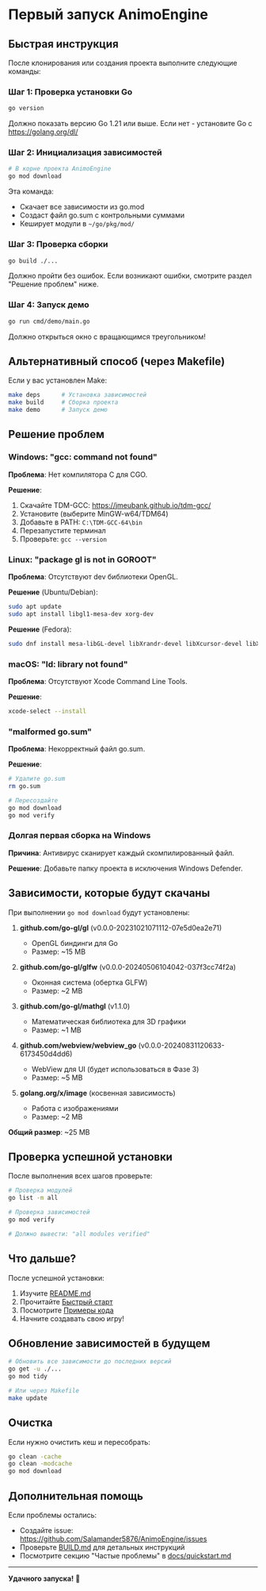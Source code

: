 # Первый запуск AnimoEngine

## Быстрая инструкция

После клонирования или создания проекта выполните следующие команды:

### Шаг 1: Проверка установки Go

```bash
go version
```

Должно показать версию Go 1.21 или выше. Если нет - установите Go с https://golang.org/dl/

### Шаг 2: Инициализация зависимостей

```bash
# В корне проекта AnimoEngine
go mod download
```

Эта команда:
- Скачает все зависимости из go.mod
- Создаст файл go.sum с контрольными суммами
- Кеширует модули в `~/go/pkg/mod/`

### Шаг 3: Проверка сборки

```bash
go build ./...
```

Должно пройти без ошибок. Если возникают ошибки, смотрите раздел "Решение проблем" ниже.

### Шаг 4: Запуск демо

```bash
go run cmd/demo/main.go
```

Должно открыться окно с вращающимся треугольником!

## Альтернативный способ (через Makefile)

Если у вас установлен Make:

```bash
make deps      # Установка зависимостей
make build     # Сборка проекта
make demo      # Запуск демо
```

## Решение проблем

### Windows: "gcc: command not found"

**Проблема**: Нет компилятора C для CGO.

**Решение**:
1. Скачайте TDM-GCC: https://jmeubank.github.io/tdm-gcc/
2. Установите (выберите MinGW-w64/TDM64)
3. Добавьте в PATH: `C:\TDM-GCC-64\bin`
4. Перезапустите терминал
5. Проверьте: `gcc --version`

### Linux: "package gl is not in GOROOT"

**Проблема**: Отсутствуют dev библиотеки OpenGL.

**Решение** (Ubuntu/Debian):
```bash
sudo apt update
sudo apt install libgl1-mesa-dev xorg-dev
```

**Решение** (Fedora):
```bash
sudo dnf install mesa-libGL-devel libXrandr-devel libXcursor-devel libXinerama-devel libXi-devel
```

### macOS: "ld: library not found"

**Проблема**: Отсутствуют Xcode Command Line Tools.

**Решение**:
```bash
xcode-select --install
```

### "malformed go.sum"

**Проблема**: Некорректный файл go.sum.

**Решение**:
```bash
# Удалите go.sum
rm go.sum

# Пересоздайте
go mod download
go mod verify
```

### Долгая первая сборка на Windows

**Причина**: Антивирус сканирует каждый скомпилированный файл.

**Решение**: Добавьте папку проекта в исключения Windows Defender.

## Зависимости, которые будут скачаны

При выполнении `go mod download` будут установлены:

1. **github.com/go-gl/gl** (v0.0.0-20231021071112-07e5d0ea2e71)
   - OpenGL биндинги для Go
   - Размер: ~15 MB

2. **github.com/go-gl/glfw** (v0.0.0-20240506104042-037f3cc74f2a)
   - Оконная система (обертка GLFW)
   - Размер: ~2 MB

3. **github.com/go-gl/mathgl** (v1.1.0)
   - Математическая библиотека для 3D графики
   - Размер: ~1 MB

4. **github.com/webview/webview_go** (v0.0.0-20240831120633-6173450d4dd6)
   - WebView для UI (будет использоваться в Фазе 3)
   - Размер: ~5 MB

5. **golang.org/x/image** (косвенная зависимость)
   - Работа с изображениями
   - Размер: ~2 MB

**Общий размер**: ~25 MB

## Проверка успешной установки

После выполнения всех шагов проверьте:

```bash
# Проверка модулей
go list -m all

# Проверка зависимостей
go mod verify

# Должно вывести: "all modules verified"
```

## Что дальше?

После успешной установки:

1. Изучите [README.md](README.md)
2. Прочитайте [Быстрый старт](docs/quickstart.md)
3. Посмотрите [Примеры кода](docs/ecs-guide.md)
4. Начните создавать свою игру!

## Обновление зависимостей в будущем

```bash
# Обновить все зависимости до последних версий
go get -u ./...
go mod tidy

# Или через Makefile
make update
```

## Очистка

Если нужно очистить кеш и пересобрать:

```bash
go clean -cache
go clean -modcache
go mod download
```

## Дополнительная помощь

Если проблемы остались:
- Создайте issue: https://github.com/Salamander5876/AnimoEngine/issues
- Проверьте [BUILD.md](BUILD.md) для детальных инструкций
- Посмотрите секцию "Частые проблемы" в [docs/quickstart.md](docs/quickstart.md)

---

**Удачного запуска!** 🚀
